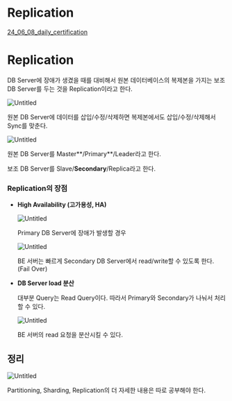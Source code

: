 # Replication

[24_06_08_daily_certification](https://www.notion.so/24_06_08_daily_certification-cf2c1e33294e42e0a6b4b1571a7c3685?pvs=21)

# Replication

DB Server에 장애가 생겼을 때를 대비해서 원본 데이터베이스의 복제본을 가지는 보조 DB Server를 두는 것을 Replication이라고 한다.

![Untitled](%E1%84%83%E1%85%A6%E1%84%8B%E1%85%B5%E1%86%AF%E1%84%85%E1%85%B5%E1%84%8B%E1%85%B5%E1%86%AB%E1%84%8C%E1%85%B3%E1%86%BC%20ef1ee6d7779941e38c35974449a20434/24_06_08_daily_certification%20cf2c1e33294e42e0a6b4b1571a7c3685/Untitled.png)

원본 DB Server에 데이터를 삽입/수정/삭제하면 복제본에서도 삽입/수정/삭제해서 Sync를 맞춘다.

![Untitled](%E1%84%83%E1%85%A6%E1%84%8B%E1%85%B5%E1%86%AF%E1%84%85%E1%85%B5%E1%84%8B%E1%85%B5%E1%86%AB%E1%84%8C%E1%85%B3%E1%86%BC%20ef1ee6d7779941e38c35974449a20434/24_06_08_daily_certification%20cf2c1e33294e42e0a6b4b1571a7c3685/Untitled%201.png)

원본 DB Server를 Master**/Primary**/Leader라고 한다.

보조 DB Server를 Slave/**Secondary**/Replica라고 한다.

### **Replication의 장점**

- **High Availability (고가용성, HA)**
    
    ![Untitled](%E1%84%83%E1%85%A6%E1%84%8B%E1%85%B5%E1%86%AF%E1%84%85%E1%85%B5%E1%84%8B%E1%85%B5%E1%86%AB%E1%84%8C%E1%85%B3%E1%86%BC%20ef1ee6d7779941e38c35974449a20434/24_06_08_daily_certification%20cf2c1e33294e42e0a6b4b1571a7c3685/Untitled%202.png)
    
    Primary DB Server에 장애가 발생할 경우
    
    ![Untitled](%E1%84%83%E1%85%A6%E1%84%8B%E1%85%B5%E1%86%AF%E1%84%85%E1%85%B5%E1%84%8B%E1%85%B5%E1%86%AB%E1%84%8C%E1%85%B3%E1%86%BC%20ef1ee6d7779941e38c35974449a20434/24_06_08_daily_certification%20cf2c1e33294e42e0a6b4b1571a7c3685/Untitled%203.png)
    
    BE 서버는 빠르게 Secondary DB Server에서 read/write할 수 있도록 한다. (Fail Over)
    
- **DB Server load 분산**
    
    대부분 Query는 Read Query이다. 따라서 Primary와 Secondary가 나눠서 처리할 수 있다.
    
    ![Untitled](%E1%84%83%E1%85%A6%E1%84%8B%E1%85%B5%E1%86%AF%E1%84%85%E1%85%B5%E1%84%8B%E1%85%B5%E1%86%AB%E1%84%8C%E1%85%B3%E1%86%BC%20ef1ee6d7779941e38c35974449a20434/24_06_08_daily_certification%20cf2c1e33294e42e0a6b4b1571a7c3685/Untitled%204.png)
    
    BE 서버의 read 요청을 분산시킬 수 있다.
    

## 정리

![Untitled](%E1%84%83%E1%85%A6%E1%84%8B%E1%85%B5%E1%86%AF%E1%84%85%E1%85%B5%E1%84%8B%E1%85%B5%E1%86%AB%E1%84%8C%E1%85%B3%E1%86%BC%20ef1ee6d7779941e38c35974449a20434/24_06_08_daily_certification%20cf2c1e33294e42e0a6b4b1571a7c3685/Untitled%205.png)

Partitioning, Sharding, Replication의 더 자세한 내용은 따로 공부해야 한다.